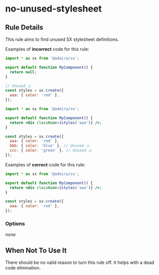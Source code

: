 # no-unused-stylesheet

## Rule Details

This rule aims to find unused SX stylesheet definitions.

Examples of **incorrect** code for this rule:

```jsx
import * as sx from '@adeira/sx';

export default function MyComponent() {
  return null;
}

// Unused ⚠️
const styles = sx.create({
  aaa: { color: 'red' },
});
```

```jsx
import * as sx from '@adeira/sx';

export default function MyComponent() {
  return <div className={styles('aaa')} />;
}

const styles = sx.create({
  aaa: { color: 'red' },
  bbb: { color: 'blue' }, // Unused ⚠️
  ccc: { color: 'green' }, // Unused ⚠️
});
```

Examples of **correct** code for this rule:

```jsx
import * as sx from '@adeira/sx';

export default function MyComponent() {
  return <div className={styles('aaa')} />;
}

const styles = sx.create({
  aaa: { color: 'red' },
});
```

### Options

_none_

## When Not To Use It

There should be no valid reason to turn this rule off. It helps with a dead code elimination.
